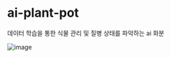 # ai-plant-pot
데이터 학습을 통한 식물 관리 및 질병 상태를 파악하는 ai 화분

![image](https://github.com/user-attachments/assets/26d34314-422b-4491-b00d-9863c6eaccb0)
